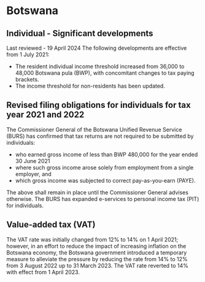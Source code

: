 # Botswana
## Individual - Significant developments
Last reviewed - 19 April 2024
The following developments are effective from 1 July 2021:
  * The resident individual income threshold increased from 36,000 to 48,000 Botswana pula (BWP), with concomitant changes to tax paying brackets.
  * The income threshold for non-residents has been updated.


## Revised filing obligations for individuals for tax year 2021 and 2022
The Commissioner General of the Botswana Unified Revenue Service (BURS) has confirmed that tax returns are not required to be submitted by individuals:
  * who earned gross income of less than BWP 480,000 for the year ended 30 June 2021
  * where such gross income arose solely from employment from a single employer, and
  * which gross income was subjected to correct pay-as-you-earn (PAYE).


The above shall remain in place until the Commissioner General advises otherwise.
The BURS has expanded e-services to personal income tax (PIT) for individuals.
## Value-added tax (VAT)
The VAT rate was initially changed from 12% to 14% on 1 April 2021; however, in an effort to reduce the impact of increasing inflation on the Botswana economy, the Botswana government introduced a temporary measure to alleviate the pressure by reducing the rate from 14% to 12% from 3 August 2022 up to 31 March 2023. The VAT rate reverted to 14% with effect from 1 April 2023.

